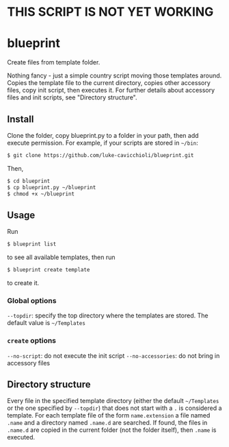 # THIS SCRIPT IS NOT YET WORKING

# blueprint
Create files from template folder.

Nothing fancy - just a simple country script moving those templates around.
Copies the template file to the current directory, copies other accessory files,
copy init script, then executes it. For further details about accessory files
and init scripts, see "Directory structure".

## Install
Clone the folder, copy blueprint.py to a folder in your path,
then add execute permission.
For example, if your scripts are stored in `~/bin`:
```bash
$ git clone https://github.com/luke-cavicchioli/blueprint.git
```

Then,

```bash
$ cd blueprint
$ cp blueprint.py ~/blueprint
$ chmod +x ~/blueprint
```
## Usage
Run
```bash
$ blueprint list
```
to see all available templates, then run
```bash
$ blueprint create template
```
to create it.

### Global options
`--topdir`: specify the top directory where the templates are stored. The
default value is `~/Templates`

### `create` options
`--no-script`: do not execute the init script
`--no-accessories`: do not bring in accessory files

## Directory structure
Every file in the specified template directory (either the default
`~/Templates` or the one specified by `--topdir`) that does not start with a
`.` is considered a template.
For each template file of the form `name.extension` a file named `.name` and
a directory named `.name.d` are searched. If found, the files in `.name.d`
are copied in the current folder (not the folder itself), then `.name` is
executed.
